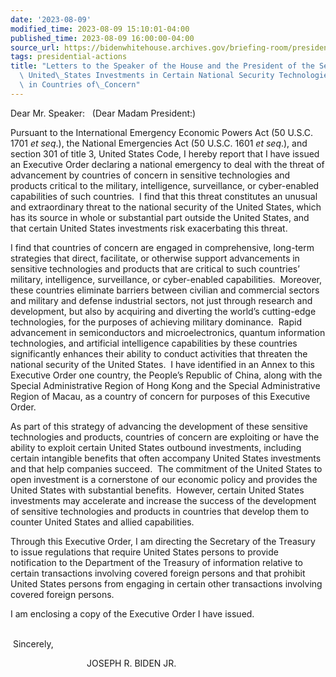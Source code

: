 ```yaml
---
date: '2023-08-09'
modified_time: 2023-08-09 15:10:01-04:00
published_time: 2023-08-09 16:00:00-04:00
source_url: https://bidenwhitehouse.archives.gov/briefing-room/presidential-actions/2023/08/09/letters-to-the-speaker-of-the-house-and-the-president-of-the-senate-on-addressing-united-states-investments-in-certain-national-security-technologies-and-products-in-countries-of-concern/
tags: presidential-actions
title: "Letters to the Speaker of the House and the President of the Senate on Addressing\
  \ United\_States Investments in Certain National Security Technologies and Products\
  \ in Countries of\_Concern"
---
```

 
Dear Mr. Speaker:   (Dear Madam President:)

Pursuant to the International Emergency Economic Powers Act (50 U.S.C.
1701 *et seq*.), the National Emergencies Act (50 U.S.C. 1601 *et
seq*.), and section 301 of title 3, United States Code, I hereby report
that I have issued an Executive Order declaring a national emergency to
deal with the threat of advancement by countries of concern in sensitive
technologies and products critical to the military, intelligence,
surveillance, or cyber-enabled capabilities of such countries.  I find
that this threat constitutes an unusual and extraordinary threat to the
national security of the United States, which has its source in whole or
substantial part outside the United States, and that certain United
States investments risk exacerbating this threat.   
  
I find that countries of concern are engaged in comprehensive, long-term
strategies that direct, facilitate, or otherwise support advancements in
sensitive technologies and products that are critical to such countries’
military, intelligence, surveillance, or cyber-enabled capabilities. 
Moreover, these countries eliminate barriers between civilian and
commercial sectors and military and defense industrial sectors, not just
through research and development, but also by acquiring and diverting
the world’s cutting-edge technologies, for the purposes of achieving
military dominance.  Rapid advancement in semiconductors and
microelectronics, quantum information technologies, and artificial
intelligence capabilities by these countries significantly enhances
their ability to conduct activities that threaten the national security
of the United States.  I have identified in an Annex to this Executive
Order one country, the People’s Republic of China, along with the
Special Administrative Region of Hong Kong and the Special
Administrative Region of Macau, as a country of concern for purposes of
this Executive Order.   
  
As part of this strategy of advancing the development of these sensitive
technologies and products, countries of concern are exploiting or have
the ability to exploit certain United States outbound investments,
including certain intangible benefits that often accompany United States
investments and that help companies succeed.  The commitment of the
United States to open investment is a cornerstone of our economic policy
and provides the United States with substantial benefits.  However,
certain United States investments may accelerate and increase the
success of the development of sensitive technologies and products in
countries that develop them to counter United States and allied
capabilities.  
  
Through this Executive Order, I am directing the Secretary of the
Treasury to issue regulations that require United States persons to
provide notification to the Department of the Treasury of information
relative to certain transactions involving covered foreign persons and
that prohibit United States persons from engaging in certain other
transactions involving covered foreign persons.  
  
I am enclosing a copy of the Executive Order I have issued.

                                                                       
                                           Sincerely,

                               JOSEPH R. BIDEN JR.
